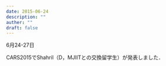 ```yaml
---
date: 2015-06-24
description: ""
auther: ""
draft: false
---
```

6月24-27日

CARS2015でShahril（D，MJIITとの交換留学生）が発表しました．
